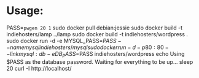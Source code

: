 # Usage:

PASS=`pwgen 20 1`
sudo docker pull debian:jessie
sudo docker build -t indiehosters/lamp ../lamp
sudo docker build -t indiehosters/wordpress .
sudo docker run -d -e MYSQL_PASS=$PASS --name mysql indiehosters/mysql
sudo docker run -d -p 80:80 --link mysql:db -e DB_PASS=$PASS indiehosters/wordpress
echo Using $PASS as the database password. Waiting for everything to be up...
sleep 20
curl -I http://localhost/
